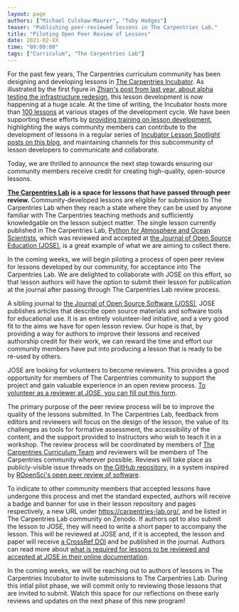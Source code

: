 ```yaml
---
layout: page
authors: ["Michael Culshaw-Maurer", "Toby Hodges"]
teaser: "Publishing peer-reviewed lessons in The Carpentries Lab."
title: "Piloting Open Peer Review of Lessons"
date: 2021-02-XX
time: "09:00:00"
tags: ["Curriculum", "The Carpentries Lab"]
---
```


For the past few years, The Carpentries curriculum community has been designing and developing lessons in [The Carpentries Incubator][incubator]. As illustrated by the first figure in [Zhian's post from last year, about alpha testing the infrastructure redesign][lesson-infra-post], this lesson development is now happening at a huge scale. At the time of writing, the Incubator hosts more than [100 lessons][community-lessons] at various stages of the development cycle. We have been supporting these efforts by [providing training on lesson development][ldsg1-retrospective], highlighting the ways community members can contribute to the development of lessons in a regular series of [Incubator Lesson Spotlight posts on this blog][incubator-posts], and maintaining channels for this subcommunity of lesson developers to communicate and collaborate.

Today, we are thrilled to announce the next step towards ensuring our community members receive credit for creating high-quality, open-source lessons.

**[The Carpentries Lab][lab] is a space for lessons that have passed through peer review.** Community-developed lessons are eligible for submission to The Carpentries Lab when they reach a state where they can be used by anyone familiar with The Carpentries teaching methods and sufficiently knowledgable on the lesson subject matter. The single lesson currently published in The Carpentries Lab, [Python for Atmosphere and Ocean Scientists][pyaos-lesson], which was reviewed and accepted at [the Journal of Open Source Education (JOSE)][jose], is a great example of what we are aiming to collect there.

In the coming weeks, we will begin piloting a process of open peer review for lessons developed by our community, for acceptance into The Carpentries Lab. We are delighted to collaborate with JOSE on this effort, so that lesson authors will have the option to submit their lesson for publication at the journal after passing through The Carpentries Lab review process.

A sibling journal to [the Journal of Open Source Software (JOSS)][joss], JOSE publishes articles that describe open source materials and software tools for educational use. It is an entirely volunteer-led initiative, and a very good fit to the aims we have for open lesson review. Our hope is that, by providing a way for authors to improve their lessons and received authorship credit for their work, we can reward the time and effort our community members have put into producing a lesson that is ready to be re-used by others.

JOSE are looking for volunteers to become reviewers. This provides a good opportunity for members of The Carpentries community to support the project and gain valuable experience in an open review process. [To volunteer as a reviewer at JOSE, you can fill out this form][jose-reviewer-registration].

The primary purpose of the peer review process will be to improve the quality of the lessons submitted. In The Carpentries Lab, feedback from editors and reviewers will focus on the design of the lesson, the value of its challenges as tools for formative assessment, the accessibility of the content, and the support provided to Instructors who wish to teach it in a workshop. The review process will be coordinated by members of [The Carpentries Curriculum Team][curriculum-team] and reviewers will be members of The Carpentries community wherever possible. Reviews will take place as publicly-visible issue threads on [the GitHub repository][reviews-repo], in a system inspired by [ROpenSci's open peer review of software][ropensci-review].

To indicate to other community members that accepted lessons have undergone this process and met the standard expected, authors will receive a badge and banner for use in their lesson repository and pages respectively, a new URL under <https://carpentries-lab.org/>, and be listed in The Carpentries Lab community on Zenodo. If authors opt to also submit the lesson to JOSE, they will need to write a short paper to accompany the lesson. This will be reviewed at JOSE and, if it is accepted, the lesson and paper will receive [a CrossRef DOI][crossref] and be published in the journal. Authors can read more about [what is required for lessons to be reviewed and accepted at JOSE in their online documentation][jose-submission-info].

In the coming weeks, we will be reaching out to authors of lessons in The Carpentries Incubator to invite submissions to The Carpentries Lab. During this intial pilot phase, we will commit only to reviewing those lessons that are invited to submit. Watch this space for our reflections on these early reviews and updates on the next phase of this new program!


[community-lessons]: https://carpentries.org/community-lessons/
[crossref]: https://www.crossref.org/
[curriculum-team]: https://carpentries.org/core-team-projects/#curriculum-team
[incubator]: https://carpentries-incubator.org/
[incubator-posts]: https://carpentries.org/posts-by-tags/#blog-tag-carpentries-incubator
[jose]: https://jose.theoj.org/
[jose-reviewer-registration]: https://jose.theoj.org/reviewer-signup.html
[jose-submission-info]: https://openjournals.readthedocs.io/en/jose/submitting.html#how-to-prepare-a-learning-module-submission
[joss]: http://joss.theoj.org/
[lab]: https://carpentries-lab.org/
[reviews-repo]: https://github.com/carpentries-lab/reviews/
[ldsg1-retrospective]: https://carpentries.org/blog/2021/06/ldsg1-retrospective/
[lesson-infra-post]: https://carpentries.org/blog/2021/07/infrastructure-testing/
[pyaos-lesson]: https://carpentries-lab.github.io/python-aos-lesson/
[ropensci-review]: https://github.com/ropensci/software-review
